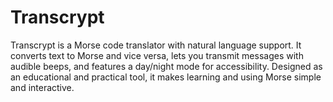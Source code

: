 # Transcrypt
Transcrypt is a Morse code translator with natural language support. It converts text to Morse and vice versa, lets you transmit messages with audible beeps, and features a day/night mode for accessibility. Designed as an educational and practical tool, it makes learning and using Morse simple and interactive.
